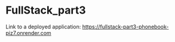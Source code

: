 # FullStack_part3
Link to a deployed application: https://fullstack-part3-phonebook-piz7.onrender.com
